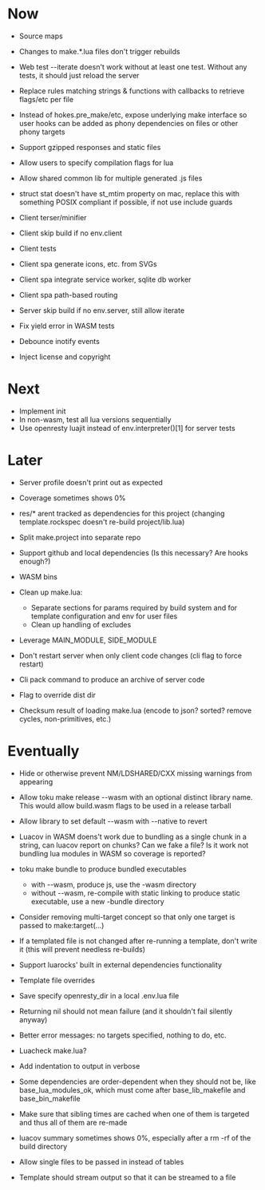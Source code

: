 # Now

- Source maps

- Changes to make.*.lua files don't trigger rebuilds

- Web test --iterate doesn't work without at least one test. Without any tests,
  it should just reload the server

- Replace rules matching strings & functions with callbacks to retrieve flags/etc
  per file
- Instead of hokes.pre_make/etc, expose underlying make interface so user hooks
  can be added as phony dependencies on files or other phony targets

- Support gzipped responses and static files
- Allow users to specify compilation flags for lua
- Allow shared common lib for multiple generated .js files

- struct stat doesn't have st_mtim property on mac, replace this with something
  POSIX compliant if possible, if not use include guards

- Client terser/minifier
- Client skip build if no env.client
- Client tests
- Client spa generate icons, etc. from SVGs
- Client spa integrate service worker, sqlite db worker
- Client spa path-based routing

- Server skip build if no env.server, still allow iterate

- Fix yield error in WASM tests
- Debounce inotify events

- Inject license and copyright

# Next

- Implement init
- In non-wasm, test all lua versions sequentially
- Use openresty luajit instead of env.interpreter()[1] for server tests

# Later

- Server profile doesn't print out as expected
- Coverage sometimes shows 0%

- res/* arent tracked as dependencies for this project (changing
  template.rockspec doesn't re-build project/lib.lua)

- Split make.project into separate repo
- Support github and local dependencies (Is this necessary? Are hooks enough?)
- WASM bins

- Clean up make.lua:
    - Separate sections for params required by build system and for template
      configuration and env for user files
    - Clean up handling of excludes

- Leverage MAIN_MODULE, SIDE_MODULE
- Don't restart server when only client code changes (cli flag to force restart)
- Cli pack command to produce an archive of server code
- Flag to override dist dir
- Checksum result of loading make.lua (encode to json? sorted? remove cycles,
  non-primitives, etc.)

# Eventually

- Hide or otherwise prevent NM/LDSHARED/CXX missing warnings from appearing

- Allow toku make release --wasm with an optional distinct library name. This
  would allow build.wasm flags to be used in a release tarball

- Allow library to set default --wasm with --native to revert

- Luacov in WASM doens't work due to bundling as a single chunk in a string, can
  luacov report on chunks? Can we fake a file? Is it work not bundling lua
  modules in WASM so coverage is reported?

- toku make bundle to produce bundled executables
    - with --wasm, produce js, use the -wasm directory
    - without --wasm, re-compile with static linking to produce static
      executable, use a new -bundle directory

- Consider removing multi-target concept so that only one target is passed to
  make:target(...)

- If a templated file is not changed after re-running a template, don't
  write it (this will prevent needless re-builds)

- Support luarocks' built in external dependencies functionality
- Template file overrides

- Save specify openresty_dir in a local .env.lua file

- Returning nil should not mean failure (and it shouldn't fail silently anyway)
- Better error messages: no targets specified, nothing to do, etc.

- Luacheck make.lua?

- Add indentation to output in verbose
- Some dependencies are order-dependent when they should not be, like
  base_lua_modules_ok, which must come after base_lib_makefile and
  base_bin_makefile

- Make sure that sibling times are cached when one of them is targeted and thus
  all of them are re-made
- luacov summary sometimes shows 0%, especially after a rm -rf of the build
  directory

- Allow single files to be passed in instead of tables

- Template should stream output so that it can be streamed to a file

